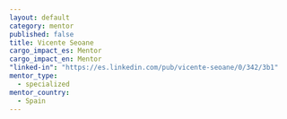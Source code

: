 ```yaml
---
layout: default
category: mentor
published: false
title: Vicente Seoane
cargo_impact_es: Mentor
cargo_impact_en: Mentor
"linked-in": "https://es.linkedin.com/pub/vicente-seoane/0/342/3b1"
mentor_type: 
  - specialized
mentor_country: 
  - Spain
---
```


